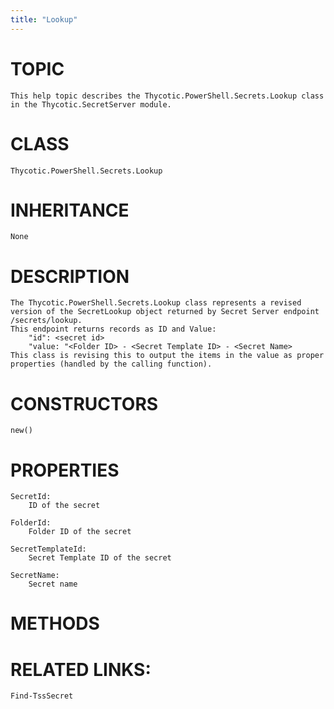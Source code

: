 ```yaml
---
title: "Lookup"
---
```


# TOPIC
    This help topic describes the Thycotic.PowerShell.Secrets.Lookup class in the Thycotic.SecretServer module.

# CLASS
    Thycotic.PowerShell.Secrets.Lookup

# INHERITANCE
    None

# DESCRIPTION
    The Thycotic.PowerShell.Secrets.Lookup class represents a revised version of the SecretLookup object returned by Secret Server endpoint /secrets/lookup.
    This endpoint returns records as ID and Value:
        "id": <secret id>
        "value: "<Folder ID> - <Secret Template ID> - <Secret Name>
    This class is revising this to output the items in the value as proper properties (handled by the calling function).

# CONSTRUCTORS
    new()

# PROPERTIES
    SecretId:
        ID of the secret

    FolderId:
        Folder ID of the secret

    SecretTemplateId:
        Secret Template ID of the secret

    SecretName:
        Secret name

# METHODS

# RELATED LINKS:
    Find-TssSecret